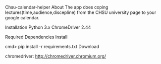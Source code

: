 Chsu-calendar-helper
About
The app does coping lectures(time,audience,discepline) from the CHSU university page to your google calendar.

Installation
Python 3.x
ChromeDriver 2.44

Required Dependencies Install

cmd> pip install -r requirements.txt
Download

chromedriver: http://chromedriver.chromium.org/


